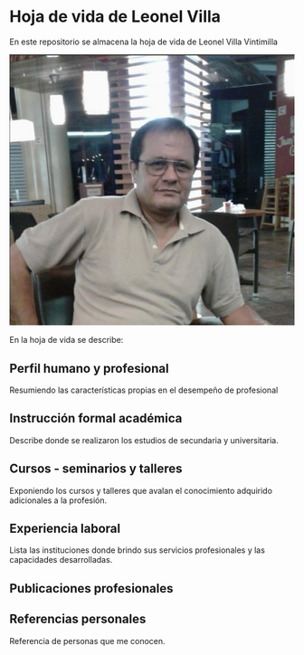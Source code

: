 # Hoja de vida de Leonel Villa

En este repositorio se almacena la hoja de vida de Leonel Villa Vintimilla

![Cover image](assets/img/l2v2.png)

En la hoja de vida se describe:

## Perfil humano y profesional

Resumiendo las características propias en el desempeño de profesional

## Instrucción formal académica

Describe donde se realizaron los estudios de secundaria y universitaria.

## Cursos - seminarios y talleres

Exponiendo los cursos y talleres que avalan el conocimiento adquirido adicionales a la profesión.

## Experiencia laboral

Lista las instituciones donde brindo sus servicios profesionales y las capacidades desarrolladas.

## Publicaciones profesionales

## Referencias personales

Referencia de personas que me conocen.
